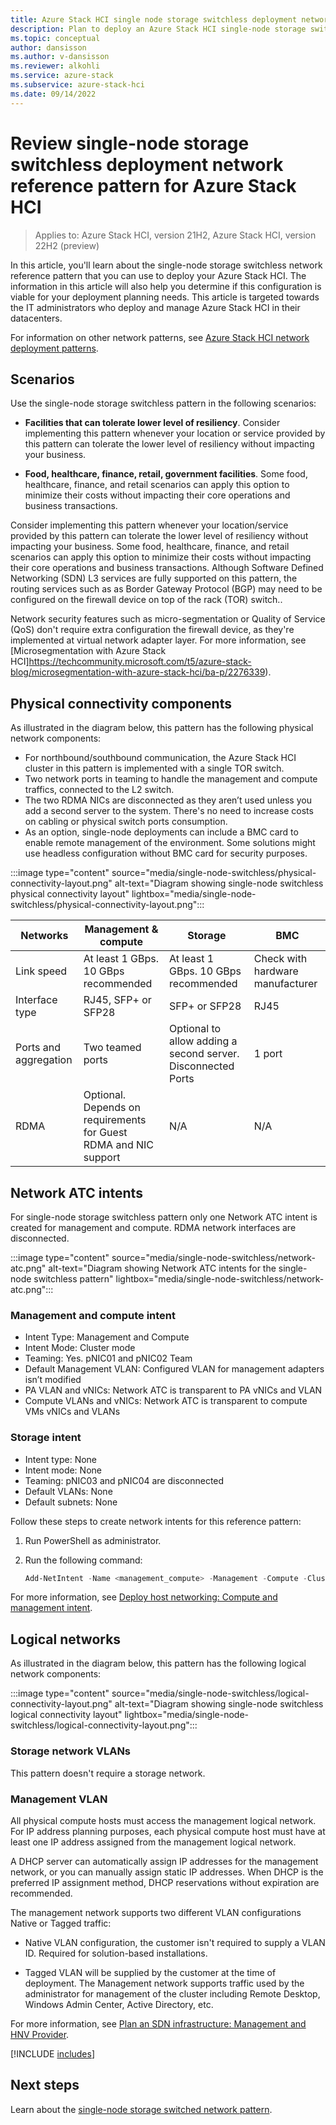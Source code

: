 ```yaml
---
title: Azure Stack HCI single node storage switchless deployment network reference pattern
description: Plan to deploy an Azure Stack HCI single-node storage switchless network reference pattern.
ms.topic: conceptual
author: dansisson
ms.author: v-dansisson
ms.reviewer: alkohli
ms.service: azure-stack
ms.subservice: azure-stack-hci
ms.date: 09/14/2022
---
```


# Review single-node storage switchless deployment network reference pattern for Azure Stack HCI

> Applies to: Azure Stack HCI, version 21H2, Azure Stack HCI, version 22H2 (preview)

In this article, you'll learn about the single-node storage switchless network reference pattern that you can use to deploy your Azure Stack HCI. The information in this article will also help you determine if this configuration is viable for your deployment planning needs. This article is targeted towards the IT administrators who deploy and manage Azure Stack HCI in their datacenters.

For information on other network patterns, see [Azure Stack HCI network deployment patterns](test0.md).

## Scenarios

Use the single-node storage switchless pattern in the following scenarios:

- **Facilities that can tolerate lower level of resiliency**. Consider implementing this pattern whenever your location or service provided by this pattern can tolerate the lower level of resiliency without impacting your business.

- **Food, healthcare, finance, retail, government facilities**. Some food, healthcare, finance, and retail scenarios can apply this option to minimize their costs without impacting their core operations and business transactions.

Consider implementing this pattern whenever your location/service provided by this pattern can tolerate the lower level of resiliency without impacting your business. Some food, healthcare, finance, and retail scenarios can apply this option to minimize their costs without impacting their core operations and business transactions. Although Software Defined Networking (SDN) L3 services are fully supported on this pattern, the routing services such as as Border Gateway Protocol (BGP) may need to be configured on the firewall device on top of the rack (TOR) switch..

Network security features such as micro-segmentation or Quality of Service (QoS) don't require extra configuration the firewall device, as they're implemented at virtual network adapter layer. For more information, see [Microsegmentation with Azure Stack HCI]https://techcommunity.microsoft.com/t5/azure-stack-blog/microsegmentation-with-azure-stack-hci/ba-p/2276339).

## Physical connectivity components

As illustrated in the diagram below, this pattern has the following physical network components:

- For northbound/southbound communication, the Azure Stack HCI cluster in this pattern is implemented with a single TOR switch.
- Two network ports in teaming to handle the management and compute traffics, connected to the L2 switch.
- The two RDMA NICs are disconnected as they aren’t used unless you add a second server to the system. There's no need to increase costs on cabling or physical switch ports consumption.
- As an option, single-node deployments can include a BMC card to enable remote management of the environment. Some solutions might use headless configuration without BMC card for security purposes.

:::image type="content" source="media/single-node-switchless/physical-connectivity-layout.png" alt-text="Diagram showing single-node switchless physical connectivity layout" lightbox="media/single-node-switchless/physical-connectivity-layout.png":::

|Networks|Management & compute|Storage|BMC|
|--|--|--|--|
|Link speed|At least 1 GBps. 10 GBps recommended|At least 1 GBps. 10 GBps recommended|Check with hardware manufacturer|
|Interface type|RJ45, SFP+ or SFP28|SFP+ or SFP28|RJ45|
|Ports and aggregation|Two teamed ports|Optional to allow adding a second server. Disconnected Ports|1 port|
|RDMA|Optional. Depends on requirements for Guest RDMA and NIC support|N/A|N/A|

## Network ATC intents

For single-node storage switchless pattern only one Network ATC intent is created for management and compute. RDMA network interfaces are disconnected.

:::image type="content" source="media/single-node-switchless/network-atc.png" alt-text="Diagram showing Network ATC intents for the single-node switchless pattern" lightbox="media/single-node-switchless/network-atc.png":::

### Management and compute intent

- Intent Type: Management and Compute
- Intent Mode: Cluster mode
- Teaming: Yes. pNIC01 and pNIC02 Team
- Default Management VLAN: Configured VLAN for management adapters isn’t modified
- PA VLAN and vNICs: Network ATC is transparent to PA vNICs and VLAN
- Compute VLANs and vNICs: Network ATC is transparent to compute VMs vNICs and VLANs

### Storage intent

- Intent type: None
- Intent mode: None
- Teaming: pNIC03 and pNIC04 are disconnected
- Default VLANs: None
- Default subnets: None

Follow these steps to create network intents for this reference pattern:

1. Run PowerShell as administrator.
1. Run the following command:

    ```powershell
    Add-NetIntent -Name <management_compute> -Management -Compute -ClusterName <HCI01> -AdapterName <pNIC01, pNIC02>
    ```

For more information, see [Deploy host networking: Compute and management intent](/azure-stack/hci/deploy/network-atc.md#compute-and-management-intent).

## Logical networks

As illustrated in the diagram below, this pattern has the following logical network components:

:::image type="content" source="media/single-node-switchless/logical-connectivity-layout.png" alt-text="Diagram showing single-node switchless logical connectivity layout" lightbox="media/single-node-switchless/logical-connectivity-layout.png":::

### Storage network VLANs

This pattern doesn't require a storage network.

### Management VLAN

All physical compute hosts must access the management logical network. For IP address planning purposes, each physical compute host must have at least one IP address assigned from the management logical network.

A DHCP server can automatically assign IP addresses for the management network, or you can manually assign static IP addresses. When DHCP is the preferred IP assignment method, DHCP reservations without expiration are recommended.

The management network supports two different VLAN configurations Native or Tagged traffic:

- Native VLAN configuration, the customer isn't required to supply a VLAN ID. Required for solution-based installations.

- Tagged VLAN will be supplied by the customer at the time of deployment.
The Management network supports traffic used by the administrator for management of the cluster including Remote Desktop, Windows Admin Center, Active Directory, etc.

For more information, see [Plan an SDN infrastructure: Management and HNV Provider](/azure-stack/hci/concepts/plan-software-defined-networking-infrastructure.md#management-and-hnv-provider).

[!INCLUDE [includes](includes/single-node-include.md)]

## Next steps

Learn about the [single-node storage switched network pattern](single-node-switchless.md).